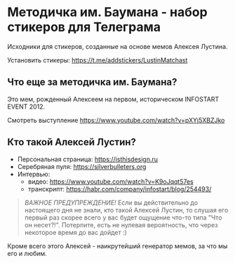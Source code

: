 # Методичка им. Баумана - набор стикеров для Телеграма 

Исходники для стикеров, созданные на основе мемов Алексея Лустина.

Установить стикеры: https://t.me/addstickers/LustinMatchast

## Что еще за методичка им. Баумана? 

Это мем, рожденный Алексеем на первом, историческом INFOSTART EVENT 2012.

Смотреть выступление https://www.youtube.com/watch?v=pXYj5XBZJko

## Кто такой Алексей Лустин?

* Персональная страница: https://isthisdesign.ru
* Серебряная пуля: https://silverbulleters.org
* Интервью: 
    - видео: https://www.youtube.com/watch?v=K9oJqqt57es
    - транскрипт: https://habr.com/company/infostart/blog/254493/

> *ВАЖНОЕ ПРЕДУПРЕЖДЕНИЕ!* Если вы действительно до настоящего дня не знали, кто такой Алексей Лустин, то слушая его первый раз скорее всего у вас будет ощущение что-то типа "Что он несет?!". Потерпите, есть не нулевая вероятность, что через некоторое время до вас дойдет :)

Кроме всего этого Алексей - наикрутейший генератор мемов, за что мы его и любим.

